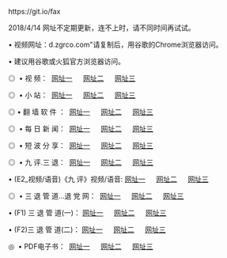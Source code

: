 <p>https://git.io/fax<p>
<p>2018/4/14 网址不定期更新，连不上时，请不同时间再试试。
<p>• 视频网址：d.zgrco.com"请复制后，用谷歌的Chrome浏览器访问。
<p>• 建议用谷歌或火狐官方浏览器访问。
<p>◎  • 视 频： 
<a href="http://am.hatenboer.org/tv/" target="_blank">网址一</a> 　 
<a href="http://dh.federalres.org/9018.html" target="_blank">网址二</a> 　 
<a href="http://dh.federalres.org/9449.html" target="_blank">网址三</a></p>
<p>◎ </span>  •  小 站：  
<a href="http://am.hatenboer.org/index.html" target="_blank">网址一</a> 　 
<a href="http://dh.federalres.org/index.html" target="_blank">网址二</a> 　 
<a href="http://dh.federalres.org/read/" target="_blank">网址三</a></p>
<p>◎  • 翻 墙 软 件 ：  
<a href="http://am.hatenboer.org/ff/" target="_blank">网址一</a> 　 
<a href="http://dh.federalres.org/s/read/a1_nd.html" target="_blank">网址二</a> 　 
<a href="http://dh.federalres.org/ff/index.html" target="_blank">网址三</a></p>
<p>◎ </span>  • 每 日 新 闻：  
<a href="http://am.hatenboer.org/day/" target="_blank">网址一</a> 　 
<a href="http://dh.federalres.org/day/" target="_blank">网址二</a> 　 
<a href="http://dh.federalres.org/day/index.html" target="_blank">网址三</a></p>
<p>◎ </span>  • 短 波 分 享：  
<a href="http://am.hatenboer.org/h/" target="_blank">网址一</a> 　 
<a href="http://dh.federalres.org/h/" target="_blank">网址二</a> 　 
<a href="http://dh.federalres.org/h/index.html" target="_blank">网址三</a></p>
<p>◎   • 九 评.三 退：  
<a href="http://am.hatenboer.org/t/" target="_blank">网址一</a> 　 
<a href="http://dh.federalres.org/v2/index.html" target="_blank">网址二</a> 　 
<a href="http://dh.federalres.org/tt/index.html" target="_blank">网址三</a> 　</p>
<p>  • (E2_视频/语音)《九 评》视频/语音: 
<a href="http://dh.federalres.org/7738.html" target="_blank">网址一</a> 　 
<a href="http://dh.federalres.org/7614.html" target="_blank">网址二</a> 　 
<a href="http://dh.federalres.org/7633.html" target="_blank">网址三</a></p>
<p>◎   • 三 退 管 道...退 党 网：  
<a href="http://am.hatenboer.org/go/td1.html" target="_blank">网址一</a> 　 
<a href="http://dh.federalres.org/go/td2.html" target="_blank">网址二</a> 　 
<a href="http://dh.federalres.org/go/td3.html" target="_blank">网址三</a></p>
<p>  • (F1) 三 退 管 道(一)： 
<a href="http://am.hatenboer.org/dd/" target="_blank">网址一</a> 　 
<a href="http://dh.federalres.org/s/read/a1_tdx.html" target="_blank">网址二</a> 　 
<a href="http://dh.federalres.org/dd/" target="_blank">网址三</a></p>
<p>  • (F2)三 退 管 道(二)： 
<a href="http://dh.federalres.org/d/" target="_blank">网址一</a> 　 
<a href="http://am.hatenboer.org/d/index.html" target="_blank">网址二</a> 　 
<a href="http://dh.federalres.org/d/" target="_blank">网址三</a></p>
<p>◎   • PDF电子书：  
<a href="http://am.hatenboer.org/p/" target="_blank">网址一</a> 　 
<a href="http://dh.federalres.org/p/index.html" target="_blank">网址二</a> 　 
<a href="http://dh.federalres.org/p/" target="_blank">网址三</a></p>

